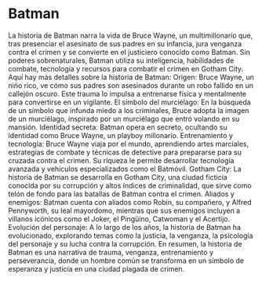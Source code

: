 # Batman

La historia de Batman narra la vida de Bruce Wayne, un multimillonario que, tras presenciar el asesinato de sus padres en su infancia, jura venganza contra el crimen y se convierte en el justiciero conocido como Batman. Sin poderes sobrenaturales, Batman utiliza su inteligencia, habilidades de combate, tecnología y recursos para combatir el crimen en Gotham City. 
Aquí hay más detalles sobre la historia de Batman:
Origen:
Bruce Wayne, un niño rico, ve cómo sus padres son asesinados durante un robo fallido en un callejón oscuro. Este trauma lo impulsa a entrenarse física y mentalmente para convertirse en un vigilante. 
El símbolo del murciélago:
En la búsqueda de un símbolo que infunda miedo a los criminales, Bruce adopta la imagen de un murciélago, inspirado por un murciélago que entró volando en su mansión. 
Identidad secreta:
Batman opera en secreto, ocultando su identidad como Bruce Wayne, un playboy millonario. 
Entrenamiento y tecnología:
Bruce Wayne viaja por el mundo, aprendiendo artes marciales, estrategias de combate y técnicas de detective para prepararse para su cruzada contra el crimen. Su riqueza le permite desarrollar tecnología avanzada y vehículos especializados como el Batmóvil. 
Gotham City:
La historia de Batman se desarrolla en Gotham City, una ciudad ficticia conocida por su corrupción y altos índices de criminalidad, que sirve como telón de fondo para las batallas de Batman contra el crimen. 
Aliados y enemigos:
Batman cuenta con aliados como Robin, su compañero, y Alfred Pennyworth, su leal mayordomo, mientras que sus enemigos incluyen a villanos icónicos como el Joker, el Pingüino, Catwoman y el Acertijo. 
Evolución del personaje:
A lo largo de los años, la historia de Batman ha evolucionado, explorando temas como la justicia, la venganza, la psicología del personaje y su lucha contra la corrupción. 
En resumen, la historia de Batman es una narrativa de trauma, venganza, entrenamiento y perseverancia, donde un hombre común se transforma en un símbolo de esperanza y justicia en una ciudad plagada de crimen. 
